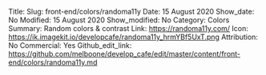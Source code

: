Title: 
Slug: front-end/colors/randoma11y
Date: 15 August 2020
Show_date: No
Modified: 15 August 2020
Show_modified: No
Category: Colors
Summary: Random colors & contrast
Link: https://randoma11y.com/
Icon: https://ik.imagekit.io/developcafe/randoma11y_hrmYBf5UxT.png
Attribution: No
Commercial: Yes
Github_edit_link: https://github.com/melboone/develop_cafe/edit/master/content/front-end/colors/randoma11y.md
